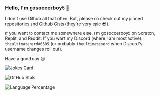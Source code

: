 ### Hello, I'm gosoccerboy5 👋

I don't use Github all that often. But, please do check out my pinned repositories and [Github Gists](https://gist.github.com/gosoccerboy5) (they're very epic 😎). 

If you want to contact me somewhere else, I'm gosoccerboy5 on Scratch, Replit, and Reddit. If you want my Discord (where I am most active): `theultimatenerd#6585` (or probably `theultimatenerd` when Discord's username changes roll out).

Have a good day 😃

![Jokes Card](https://readme-jokes.vercel.app/api)

![GitHub Stats](https://github-readme-stats.vercel.app/api?username=gosoccerboy5&show_icons=true&theme=github_dark)

![Language Percentage](https://github-readme-stats.vercel.app/api/top-langs/?username=gosoccerboy5&theme=github_dark)
